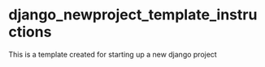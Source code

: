 # django_newproject_template_instructions
This is a template created for starting up a new django project
